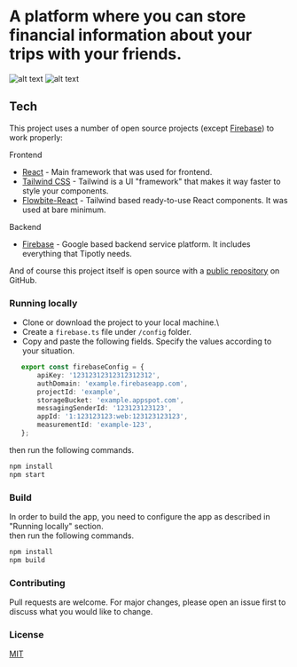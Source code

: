 # A platform where you can store financial information about your trips with your friends.
![alt text](https://skytuna.s-ul.eu/jtXqvRFr)
![alt text](https://skytuna.s-ul.eu/UUOBVl98)



## Tech

This project uses a number of open source projects (except [Firebase]) to work properly:

Frontend
* [React] - Main framework that was used for frontend.
* [Tailwind CSS] - Tailwind is a UI "framework" that makes it way faster to style your components.
* [Flowbite-React] - Tailwind based ready-to-use React components. It was used at bare minimum.

Backend
* [Firebase] - Google based backend service platform. It includes everything that Tipotly needs.

And of course this project itself is open source with a [public repository][repo] on GitHub.

### Running locally
* Clone or download the project to your local machine.\
* Create a `firebase.ts`  file under `/config` folder.
* Copy and paste the following fields. Specify the values according to your situation.
```typescript
   export const firebaseConfig = {
       apiKey: '12312312312312312312',
       authDomain: 'example.firebaseapp.com',
       projectId: 'example',
       storageBucket: 'example.appspot.com',
       messagingSenderId: '123123123123',
       appId: '1:123123123:web:123123123123',
       measurementId: 'example-123',
   };
```
then run the following commands.
```bash
npm install
npm start
```

### Build
In order to build the app, you need to configure the app as described in "Running locally" section. \
then run the following commands.
```bash
npm install
npm build
```
### Contributing
Pull requests are welcome. For major changes, please open an issue first to discuss what you would like to change.

### License
[MIT](https://choosealicense.com/licenses/mit/)

   [repo]: <https://github.com/Skytuna/Tipotly>
   [React]: <https://reactjs.org/>
   [Tailwind CSS]: <https://tailwindcss.com/>
   [Flowbite-React]: <https://flowbite-react.com/>
   [Firebase]: <https://firebase.google.com/>
